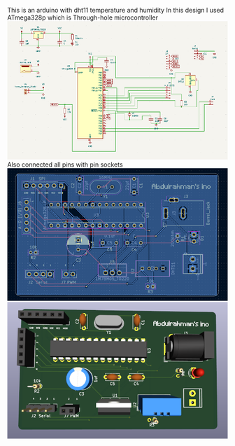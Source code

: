 This is an arduino with dht11 temperature and humidity
In this design I used ATmega328p which is Through-hole microcontroller
![schematic](schema.png)
Also connected all pins with pin sockets
![pcb](PCB.png)
![3d](3d.png)